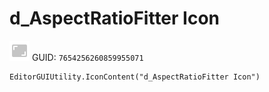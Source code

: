 # d_AspectRatioFitter Icon
![](/img/d_AspectRatioFitter%20Icon.png)
GUID: `7654256260859955071`
```
EditorGUIUtility.IconContent("d_AspectRatioFitter Icon")
```
